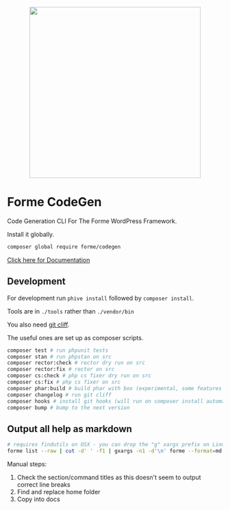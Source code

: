 <p align="center"><a href="https://formewp.github.io" target="_blank"><img src="https://formewp.github.io/logo.svg" width="400"></a></p>

# Forme CodeGen

Code Generation CLI For The Forme WordPress Framework.

Install it globally.

```sh
composer global require forme/codegen
```

[Click here for Documentation](https://formewp.github.io)

## Development

For development run `phive install` followed by `composer install`.

Tools are in `./tools` rather than `./vendor/bin`

You also need [git cliff](https://github.com/orhun/git-cliff).

The useful ones are set up as composer scripts.

```sh
composer test # run phpunit tests
composer stan # run phpstan on src
composer rector:check # rector dry run on src
composer rector:fix # rector on src
composer cs:check # php cs fixer dry run on src
composer cs:fix # php cs fixer on src
composer phar:build # build phar with box (experimental, some features don't work yet)
composer changelog # run git cliff
composer hooks # install git hooks (will run on composer install automatically)
composer bump # bump to the next version
```

## Output all help as markdown

```bash
# requires findutils on OSX - you can drop the "g" xargs prefix on Linux
forme list --raw | cut -d' ' -f1 | gxargs -n1 -d'\n' forme --format=md help | sed $'s/\x1b\\[91m\([A-Za-z\\._-]*\)\x1b\\[0m/`\\1`/g' | sed $'s/    \x1b\\[0\;33m\(.*\)\x1b\\[0m/```bash\\n\\1\\n```/g' | sed $'s,\x1b\\[[0-9;]*[a-zA-Z],,g' > codegen.md
```

Manual steps:
1. Check the section/command titles as this doesn't seem to output correct line breaks
2. Find and replace home folder
3. Copy into docs

